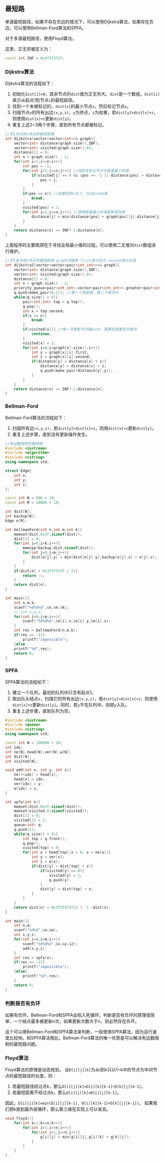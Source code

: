 ## 最短路

单源最短路径，如果不存在负边的情况下，可以使用Dijkstra算法，如果存在负边，可以使用Bellman-Ford算法和SPFA。

对于多源最短路径，使用Floyd算法。

这里，正无穷被定义为：

```cpp
const int INF = 0x3f3f3f3f;
```

### Dijkstra算法

Dijkstra算法的流程如下：
1. 初始化`dist[1]=0`，其余节点的`dist`值为正无穷大。`dist`是一个数组，`dist[i]`表示从起点1到节点`i`的最短路径。
2. 找到一个未被标记的、`dist[x]`的最小节点`x`，然后标记节点`x`。
3. 扫描节点`x`的所有出边`(x,y,z)`，`y`为终点，`z`为权重，若`dist[y]>dist[x]+z`，则使用`dist[x]+z`更新`dist[y]`。
4. 重复上述2~3两个步骤，直到所有节点都被标记。

```cpp
//求1号点到n号点的最短距离
int dijkstra(vector<vector<int>>& graph){
    vector<int> distance(graph.size(),INF);
    vector<int> visited(graph.size(),0);
    distance[1] = 0;
    int n = graph.size() - 1;
    for(int i=1;i<=n;i++){
        int pos = -1;
        for(int j=1;j<=n;j++){ //找到未标记节点中距离最小的值
            if(visited[j] == 0 && (pos == -1 || distance[pos] > distance[j])){
                pos = j;
            }
        }
        if(pos == n){ //如果找到n点了，可以break掉
            break;
        }
        visited[pos] = 1;
        for(int j=1;j<=n;j++){ //使用距离最小的值更新其他值
            distance[j] = min(distance[pos] + graph[pos][j],distance[j]);
        }
    }
    return distance[n] == INF?-1:distance[n];
}
```

上面程序的主要瓶颈在于寻找全局最小值的过程。可以使用二叉堆对`dist`数组进行维护。

```cpp
//求1号点到n号点的最短距离 graph邻接表 first表示终点 second表示长度
int dijkstra2(vector<vector<pair<int,int>>>& graph){
    vector<int> distance(graph.size(),INF);
    vector<int> visited(graph.size(),0);
    distance[1] = 0;
    int n = graph.size() - 1;
    priority_queue<pair<int,int>,vector<pair<int,int>>,greater<pair<int,int>>> q;
    q.push(make_pair(0,1)); //第一个是距离，第二个是顶点
    while(q.size() > 0){
        pair<int,int> top = q.top();
        q.pop();
        int x = top.second;
        if(x == n){
            break;
        }
        if(visited[x]){ //每一次更新节点都push，需要处理重复的情况
            continue;
        }
        visited[x] = 1;
        for(int i=0;i<graph[x].size();i++){
            int y = graph[x][i].first;
            int z = graph[x][i].second;
            if(distance[y] > distance[x] + z){
                distance[y] = distance[x] + z;
                q.push(make_pair(distance[y],y));
            }
        }
    }
    return distance[n] == INF?-1:distance[n];
}
```

### Bellman-Ford

Bellman-Ford算法的流程如下：

1. 扫描所有边`(x,y,z)`，若`dist[y]>dist[x]+z`，则用`dist[x]+z`更新`dist[y]`。
2. 重复上述步骤，直到没有更新操作发生。

```cpp
//有边数限制的最短路
#include <iostream>
#include <algorithm>
#include <cstring>
using namespace std;

struct Edge{
    int x;
    int y;
    int z;
};

const int N = 500 + 10;
const int M = 10000 + 10;

int dist[N];
int backup[N];
Edge e[M];

int bellmanFord(int n,int m,int k){
    memset(dist,0x3f,sizeof(dist));
    dist[1] = 0;
    for(int i=0;i<k;i++){
        memcpy(backup,dist,sizeof(dist));
        for(int j=0;j<m;j++){
            dist[e[j].y] = min(dist[e[j].y],backup[e[j].x] + e[j].z);
        }
    }
    if(dist[n] > 0x3f3f3f3f / 2){
        return -1;
    }
    return dist[n];
}

int main(){
    int n,m,k;
    scanf("%d%d%d",&n,&m,&k);
    // int x,y,z;
    for(int i=0;i<m;i++){
        scanf("%d%d%d",&e[i].x,&e[i].y,&e[i].z);
    }
    int res = bellmanFord(n,m,k);
    if(res == -1){
        printf("impossible");
    }else
    printf("%d",res);
    return 0;
}
```

### SPFA

SPFA算法的流程如下：

1. 建立一个队列，最初的队列中只含有起点1。
2. 取出队头结点`x`，扫描它的所有出边`(x,y,z)`，若`dist[y]>dist[x]+z`，则使用`dist[x]+z`更新`dist[y]`。同时，若`y`不在队列中，则把`y`入队。
3. 重复上述步骤，直到队列为空。

```cpp
#include <iostream>
#include <queue>
#include <cstring>
using namespace std;

const int N = 100000 + 10;
int idx;
int ne[N],head[N],ver[N],w[N];
int dist[N];
int visited[N];

void add(int x, int y, int z){
    ne[++idx] = head[x];
    head[x] = idx;
    ver[idx] = y;
    w[idx] = z;
}

int spfa(int n){
    memset(dist,0x3f,sizeof(dist));
    memset(visited,0,sizeof(visited));
    dist[1] = 0;
    visited[1] = 1;
    queue<int> q;
    q.push(1);
    while(q.size() > 0){
        int top = q.front();
        q.pop();
        visited[top] = 0;
        for(int x = head[top];x > 0; x = ne[x]){
            int y = ver[x];
            int z = w[x];
            if(dist[y] > dist[top] + z){
                if(visited[y] == 0){
                    visited[y] = 1;
                    q.push(y);
                }
                dist[y] = dist[top] + z;
            }
        }
    }
    return dist[n] > 0x3f3f3f3f/2 ? -1 :dist[n];
}

int main(){
    int n,m;
    scanf("%d%d",&n,&m);
    int x,y,z;
    for(int i=0;i<m;i++){
        scanf("%d%d%d",&x,&y,&z);
        add(x,y,z);
    }
    int res = spfa(n);
    if(res == -1){
        printf("impossible");
    }else{
        printf("%d",res);
    }
    return 0;
}
```

### 判断是否有负环

如果有负环，Bellman-Ford和SPFA会陷入死循环。判断是否有负环的原理很简单，一个结点最多被更新n次，如果更新次数大于n，则必然存在负环。

这个可以用Bellman-Ford和SPFA算法来判断，一般使用SPFA算法，因为运行速度比较快。和SPFA算法相比，Bellman-Ford算法的唯一优势是可以解决有边数限制的最短路问题。

### Floyd算法

Floyd算法的原理是动态规划。
设`D[i][j][k]`为从i到k只以1~k中的节点为中间节点的最短路径的长度，则：

1. 若最短路径经过点k，那么`D[i][j][k]=D[i][k][k-1]+D[k][j][k-1]`。
2. 若最短距离不经过点k，那么`D[i][j][k]=D[i][j][k-1]`。

因此，`D[i][j][k]=min(D[i][j][k-1], D[i][k][k-1]+D[k][j][k-1])`。
如果我们把k放到最外层循环，那么第三维在实现上可以省去。

```cpp
void floyd(){
    for(int k=1;k<=n;k++){
        for(int i=1;i<=n;i++){
            for(int j=1;j<=n;j++){
                g[i][j] = min(g[i][j],g[i][k] + g[k][j]);
            }
        }
    }
}
```